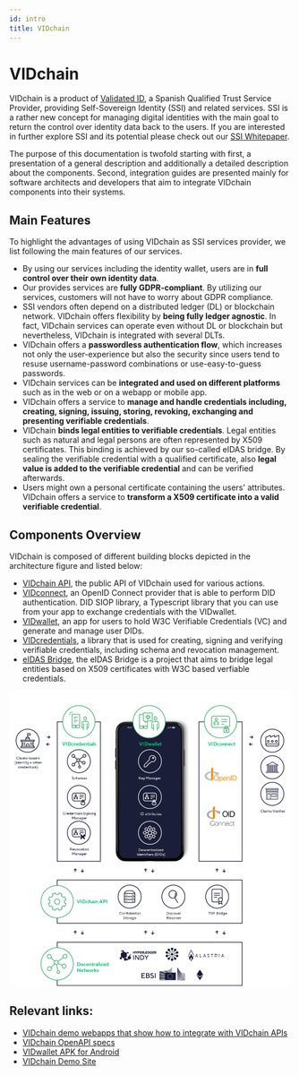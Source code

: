 ```yaml
---
id: intro
title: VIDchain
---
```


# VIDchain

VIDchain is a product of [Validated ID](https://www.validatedid.com/), a Spanish Qualified Trust Service Provider, providing Self-Sovereign Identity (SSI) and related services. SSI is a rather new concept for managing digital identities with the main goal to return the control over identity data back to the users. If you are interested in further explore SSI and its potential please check out our [SSI Whitepaper](https://www.validatedid.com/vidchain).

The purpose of this documentation is twofold starting with first, a presentation of a general description and additionally a detailed description about the components. Second, integration guides are presented mainly for software architects and developers that aim to integrate VIDchain components into their systems. 


## Main Features

To highlight the advantages of using VIDchain as SSI services provider, we list following the main features of our services. 

- By using our services including the identity wallet, users are in **full control over their own identity data**.
- Our provides services are **fully GDPR-compliant**. By utilizing our services, customers will not have to worry about GDPR compliance.  
- SSI vendors often depend on a distributed ledger (DL) or blockchain network. VIDchain offers flexibility by **being fully ledger agnostic**. In fact, VIDchain services can operate even without DL or blockchain but nevertheless, VIDchain is integrated with several DLTs. 
- VIDchain offers a **passwordless authentication flow**, which increases not only the user-experience but also the security since users tend to resuse username-password combinations or use-easy-to-guess passwords. 
- VIDchain services can be **integrated and used on different platforms** such as in the web or on a webapp or mobile app.
- VIDchain offers a service to **manage and handle credentials including, creating, signing, issuing, storing, revoking, exchanging and presenting verifiable credentials**.
- VIDchain **binds legal entities to verifiable credentials**. Legal entities such as natural and legal persons are often represented by X509 certificates. This binding is achieved by our so-called eIDAS bridge. By sealing the verifiable credential with a qualified certificate, also **legal value is added to the verifiable credential** and can be verified afterwards.
- Users might own a personal certificate containing the users' attributes. VIDchain offers a service to **transform a X509 certificate into a valid verifiable credential**. 


## Components Overview 

VIDchain is composed of different building blocks depicted in the architecture figure and listed below:

- [VIDchain API](1-Components/0-vidchain-api.md), the public API of VIDchain used for various actions.
- [VIDconnect](1-Components/1-vidconnect.md), an OpenID Connect provider that is able to perform DID authentication. DID SIOP library, a Typescript library that you can use from your app to exchange credentials with the VIDwallet.
- [VIDwallet](1-Components/2-vidwallet.md), an app for users to hold W3C Verifiable Credentials (VC) and generate and manage user DIDs.
- [VIDcredentials](1-Components/0-vidchain-api.md), a library that is used for creating, signing and verifying verifiable credentials, including schema and revocation management.
- [eIDAS Bridge](1-Components/3-eidas-bridge.md), the eIDAS Bridge is a project that aims to bridge legal entities based on X509 certificates with W3C based verfiable credentials. 

![vidchain-components](_media/architecture.png)



<!-- 
# This guide

This document provides information on how to use the VIDchain API to:

- Authenticate your users (using standard OpenID Connect!)
  - on your web or webapp
  - on your mobile app
- Issue credentials
- Request credentials
  We'll also show you what do you need to do to register as a client to use VIDchain OpenID provider.

The guide is divided in two parts: the **configuration** part and the **tutorial**. The former provides an overview of the items needed in order to be ready to start the tutorial. Therefore, please read the requirements first so as to get ready for the integration.

- Step 1: [Setting things up & other requirements](/docs/VIDchain/requirements)

  - [Setting up your OIDC client](/docs/VIDchain/requirements#set-up-your-oidc-client)
  - [Create your entity DID](/docs/VIDchain/requirements#create-your-entity-did)
  - [Accessing the API: API Bearer Token Authentication](/docs/VIDchain/requirements#client-id-and-entity-session-key-registration-prod-api-only)
  - [Define the contents of the Verifiable Credentials](/docs/VIDchain/requirements#define-the-contents-of-the-verifiable-credentials)

- Step 2: Web or mobile? Once you have set things up, you can interact with the wallet from your backend or directly from your mobile app:
  - Integrate your [web or webapp with VIDchain](/docs/VIDchain/tutorial)
    - [OIDC flow for DID Auth](/docs/VIDchain/tutorial#oidc-flow-for-did-auth)
    - [Issue Credentials](/docs/VIDchain/tutorial#issue-credentials)
    - [Request and Verify credentials](/docs/VIDchain/tutorial#request-and-verify-credentials)
    - [Present and Verify credentials](/docs/VIDchain/tutorial#present-and-verify-credentials)
  - Integrate your [mobile app using DID SIOP](../4-sioplib.md) 

-->


<!-- move links to proper places -->
## Relevant links:

- [VIDchain demo webapps that show how to integrate with VIDchain APIs](https://github.com/validatedid/VIDchain-demo-v2)
- [VIDchain OpenAPI specs](https://api.vidchain.net/api/v1/api-docs/)
- [VIDwallet APK for Android](https://drive.google.com/file/d/1En7_nhd0ANb3ZZe3DVaMPnmqlRfK8zYC/view?usp=sharing)
- [VIDchain Demo Site](https://try.vidchain.net/demo)

